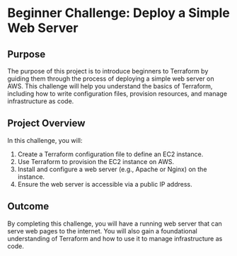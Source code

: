# Beginner Challenge: Deploy a Simple Web Server

## Purpose
The purpose of this project is to introduce beginners to Terraform by guiding them through the process of deploying a simple web server on AWS. This challenge will help you understand the basics of Terraform, including how to write configuration files, provision resources, and manage infrastructure as code.

## Project Overview
In this challenge, you will:
1. Create a Terraform configuration file to define an EC2 instance.
2. Use Terraform to provision the EC2 instance on AWS.
3. Install and configure a web server (e.g., Apache or Nginx) on the instance.
4. Ensure the web server is accessible via a public IP address.

## Outcome
By completing this challenge, you will have a running web server that can serve web pages to the internet. You will also gain a foundational understanding of Terraform and how to use it to manage infrastructure as code.

